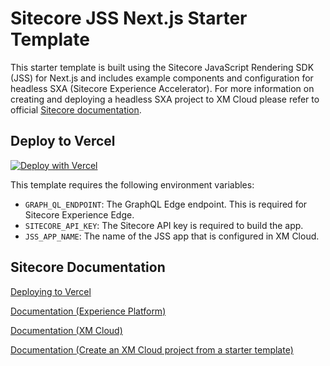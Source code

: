 # Sitecore JSS Next.js Starter Template

This starter template is built using the Sitecore JavaScript Rendering SDK (JSS) for Next.js and includes example components and configuration for headless SXA (Sitecore Experience Accelerator). For more information on creating and deploying a headless SXA project to XM Cloud please refer to official [Sitecore documentation](https://doc.sitecore.com/xmc/en/developers/xm-cloud/create-an-xm-cloud-project-from-a-starter-template-in-the-xm-cloud-deploy-app.html).

## Deploy to Vercel

[![Deploy with Vercel](https://vercel.com/button)](https://vercel.com/new/clone?repository-url=https%3A%2F%2Fgithub.com%2Fah100101%2Fxmcloud-nextjs-starter&env=JSS_APP_NAME,GRAPH_QL_ENDPOINT,SITECORE_API_KEY&envDescription=These%20variables%20must%20match%20the%20associated%20site%20settings%20in%20XM%20Cloud&envLink=https%3A%2F%2Fdoc.sitecore.com%2Fxmc%2Fen%2Fdevelopers%2Fxm-cloud%2Fwalkthrough--deploying-your-front-end-application-to-vercel.html&project-name=xmcloud-nextjs-starter&repository-name=xmcloud-nextjs-starter)

This template requires the following environment variables:

- `GRAPH_QL_ENDPOINT`: The GraphQL Edge endpoint. This is required for Sitecore Experience Edge.
- `SITECORE_API_KEY`: The Sitecore API key is required to build the app.
- `JSS_APP_NAME`: The name of the JSS app that is configured in XM Cloud.

## Sitecore Documentation

[Deploying to Vercel](https://doc.sitecore.com/xmc/en/developers/xm-cloud/walkthrough--deploying-your-front-end-application-to-vercel.html)

[Documentation (Experience Platform)](https://doc.sitecore.com/xp/en/developers/hd/210/sitecore-headless-development/sitecore-javascript-rendering-sdk--jss--for-next-js.html)

[Documentation (XM Cloud)](https://doc.sitecore.com/xmc/en/developers/xm-cloud/sitecore-javascript-rendering-sdk--jss--for-next-js.html)

[Documentation (Create an XM Cloud project from a starter template)](https://doc.sitecore.com/xmc/en/developers/xm-cloud/create-an-xm-cloud-project-from-a-starter-template-in-the-xm-cloud-deploy-app.html)


